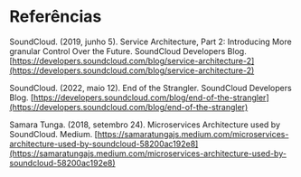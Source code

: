 # Referências

SoundCloud. (2019, junho 5). Service Architecture, Part 2: Introducing More granular Control Over the Future. SoundCloud Developers Blog. [https://developers.soundcloud.com/blog/service-architecture-2](https://developers.soundcloud.com/blog/service-architecture-2)

SoundCloud. (2022, maio 12). End of the Strangler. SoundCloud Developers Blog. [https://developers.soundcloud.com/blog/end-of-the-strangler](https://developers.soundcloud.com/blog/end-of-the-strangler)

Samara Tunga. (2018, setembro 24). Microservices Architecture used by SoundCloud. Medium. [https://samaratungajs.medium.com/microservices-architecture-used-by-soundcloud-58200ac192e8](https://samaratungajs.medium.com/microservices-architecture-used-by-soundcloud-58200ac192e8)

